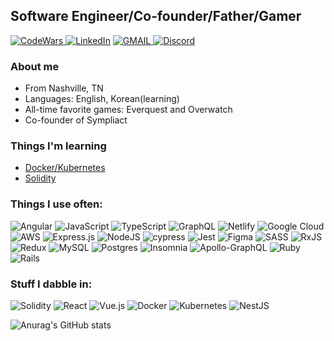 ## Software Engineer/Co-founder/Father/Gamer 
<a href='https://www.codewars.com/users/camden-brown'>![CodeWars](https://www.codewars.com/users/camden-brown/badges/micro) </a>
<a href='https://www.linkedin.com/in/camden-brown-b6287384/'>	![LinkedIn](https://img.shields.io/badge/linkedin-%230077B5.svg?style=for-the-badge&logo=linkedin&logoColor=white)</a>
<a href="mailto: camdenebrown@gmail.com">
 ![GMAIL](https://img.shields.io/badge/Gmail-D14836?style=for-the-badge&logo=gmail&logoColor=white)
</a>
<a href="https://discordapp.com/users/185980802624913408">
 ![Discord](https://img.shields.io/badge/Discord-7289DA?style=for-the-badge&logo=discord&logoColor=white)
</a>

### About me
 - From Nashville, TN
 - Languages: English, Korean(learning)
 - All-time favorite games: Everquest and Overwatch
 - Co-founder of Sympliact

### Things I'm learning

- [Docker/Kubernetes](https://www.udemy.com/course/docker-and-kubernetes-the-complete-guide)
- [Solidity](https://www.udemy.com/course/ethereum-and-solidity-the-complete-developers-guide)

<h3>Things I use often:</h3>

![Angular](https://img.shields.io/badge/angular-%23DD0031.svg?style=for-the-badge&logo=angular&logoColor=white)
![JavaScript](https://img.shields.io/badge/javascript-%23323330.svg?style=for-the-badge&logo=javascript&logoColor=%23F7DF1E)
![TypeScript](https://img.shields.io/badge/typescript-%23007ACC.svg?style=for-the-badge&logo=typescript&logoColor=white)
![GraphQL](https://img.shields.io/badge/-GraphQL-E10098?style=for-the-badge&logo=graphql&logoColor=white)
![Netlify](https://img.shields.io/badge/netlify-%23000000.svg?style=for-the-badge&logo=netlify&logoColor=#00C7B7)
![Google Cloud](https://img.shields.io/badge/GoogleCloud-%234285F4.svg?style=for-the-badge&logo=google-cloud&logoColor=white)
![AWS](https://img.shields.io/badge/AWS-%23FF9900.svg?style=for-the-badge&logo=amazon-aws&logoColor=white)
![Express.js](https://img.shields.io/badge/express.js-%23404d59.svg?style=for-the-badge&logo=express&logoColor=%2361DAFB)
![NodeJS](https://img.shields.io/badge/node.js-6DA55F?style=for-the-badge&logo=node.js&logoColor=white)
![cypress](https://img.shields.io/badge/-cypress-%23E5E5E5?style=for-the-badge&logo=cypress&logoColor=058a5e)
![Jest](https://img.shields.io/badge/-jest-%23C21325?style=for-the-badge&logo=jest&logoColor=white)
![Figma](https://img.shields.io/badge/figma-%23F24E1E.svg?style=for-the-badge&logo=figma&logoColor=white)
![SASS](https://img.shields.io/badge/SASS-hotpink.svg?style=for-the-badge&logo=SASS&logoColor=white)
![RxJS](https://img.shields.io/badge/rxjs-%23B7178C.svg?style=for-the-badge&logo=reactivex&logoColor=white)
![Redux](https://img.shields.io/badge/redux-%23593d88.svg?style=for-the-badge&logo=redux&logoColor=white)
![MySQL](https://img.shields.io/badge/mysql-%2300f.svg?style=for-the-badge&logo=mysql&logoColor=white)
![Postgres](https://img.shields.io/badge/postgres-%23316192.svg?style=for-the-badge&logo=postgresql&logoColor=white)
![Insomnia](https://img.shields.io/badge/Insomnia-black?style=for-the-badge&logo=insomnia&logoColor=5849BE)
![Apollo-GraphQL](https://img.shields.io/badge/-ApolloGraphQL-311C87?style=for-the-badge&logo=apollo-graphql)
![Ruby](https://img.shields.io/badge/ruby-%23CC342D.svg?style=for-the-badge&logo=ruby&logoColor=white)
![Rails](https://img.shields.io/badge/rails-%23CC0000.svg?style=for-the-badge&logo=ruby-on-rails&logoColor=white)

<h3>Stuff I dabble in:</h3>

![Solidity](https://img.shields.io/badge/Solidity-%23363636.svg?style=for-the-badge&logo=solidity&logoColor=white)
![React](https://img.shields.io/badge/react-%2320232a.svg?style=for-the-badge&logo=react&logoColor=%2361DAFB)
![Vue.js](https://img.shields.io/badge/vuejs-%2335495e.svg?style=for-the-badge&logo=vuedotjs&logoColor=%234FC08D)
![Docker](https://img.shields.io/badge/docker-%230db7ed.svg?style=for-the-badge&logo=docker&logoColor=white)
![Kubernetes](https://img.shields.io/badge/kubernetes-%23326ce5.svg?style=for-the-badge&logo=kubernetes&logoColor=white)
![NestJS](https://img.shields.io/badge/nestjs-%23E0234E.svg?style=for-the-badge&logo=nestjs&logoColor=white)

![Anurag's GitHub stats](https://github-readme-stats.vercel.app/api?username=camden-brown&count_private=true&show_icons=true&theme=material-palenight)

